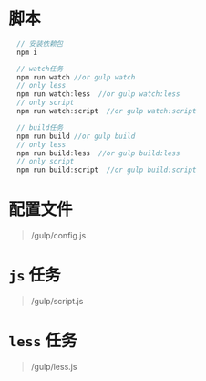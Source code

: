 # 脚本
```js
  // 安装依赖包
  npm i

  // watch任务
  npm run watch //or gulp watch
  // only less
  npm run watch:less  //or gulp watch:less
  // only script
  npm run watch:script  //or gulp watch:script

  // build任务
  npm run build //or gulp build
  // only less
  npm run build:less  //or gulp build:less
  // only script
  npm run build:script  //or gulp build:script
```

# 配置文件
> /gulp/config.js

# `js` 任务
> /gulp/script.js

# `less` 任务
> /gulp/less.js
